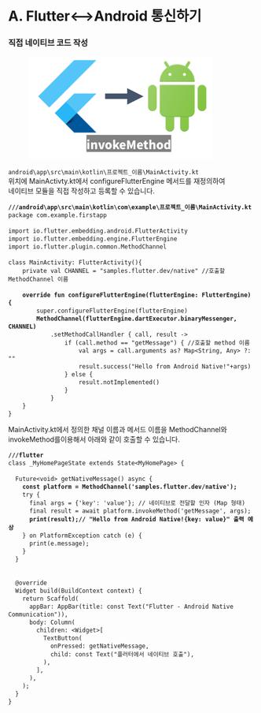 # A. Flutter<-->Android 통신하기

### 직접 네이티브 코드 작성

<figure><img src="../../../.gitbook/assets/image (1) (1) (1) (1) (1) (1) (1) (1) (1) (1) (1) (1) (1) (1) (1) (1) (1) (1) (1) (1) (1) (1) (1) (1) (1) (1) (1) (1).png" alt="" width="375"><figcaption></figcaption></figure>

`android\app\src\main\kotlin\프로젝트_이름\MainActivity.kt`\
위치에 MainActivty.kt에서  configureFlutterEngine 메서드를 재정의하여\
네이티브 모듈을 직접 작성하고 등록할 수 있습니다.

<pre class="language-kotlin"><code class="lang-kotlin"><strong>///android\app\src\main\kotlin\com\example\프로젝트_이름\MainActivity.kt
</strong>package com.example.firstapp

import io.flutter.embedding.android.FlutterActivity
import io.flutter.embedding.engine.FlutterEngine
import io.flutter.plugin.common.MethodChannel

class MainActivity: FlutterActivity(){
    private val CHANNEL = "samples.flutter.dev/native" //호출할 MethodChannel 이름
    
<strong>    override fun configureFlutterEngine(flutterEngine: FlutterEngine) {
</strong>        super.configureFlutterEngine(flutterEngine)
<strong>        MethodChannel(flutterEngine.dartExecutor.binaryMessenger, CHANNEL)
</strong>            .setMethodCallHandler { call, result ->
                if (call.method == "getMessage") { //호출할 method 이름
                    val args = call.arguments as? Map&#x3C;String, Any> ?: ""
                    result.success("Hello from Android Native!"+args)
                } else {
                    result.notImplemented()
                }
            }
    }
}
</code></pre>

MainActivity.kt에서 정의한 채널 이름과 메서드 이름을 MethodChannel와 invokeMethod를이용해서 아래와 같이 호출할 수 있습니다.

<pre class="language-dart"><code class="lang-dart"><strong>///flutter
</strong>class _MyHomePageState extends State&#x3C;MyHomePage> {

  Future&#x3C;void> getNativeMessage() async {
<strong>    const platform = MethodChannel('samples.flutter.dev/native');
</strong>    try {
      final args = {'key': 'value'}; // 네이티브로 전달할 인자 (Map 형태)
      final result = await platform.invokeMethod('getMessage', args);
<strong>      print(result);// "Hello from Android Native!{key: value}" 출력 예상
</strong>    } on PlatformException catch (e) {
      print(e.message);
    }
  }

  
  @override
  Widget build(BuildContext context) {
    return Scaffold(
      appBar: AppBar(title: const Text("Flutter - Android Native Communication")),
      body: Column(
        children: &#x3C;Widget>[
          TextButton(
            onPressed: getNativeMessage,
            child: const Text("플러터에서 네이티브 호출"),
          ),
        ],
      ),
    );
  }
}
</code></pre>
